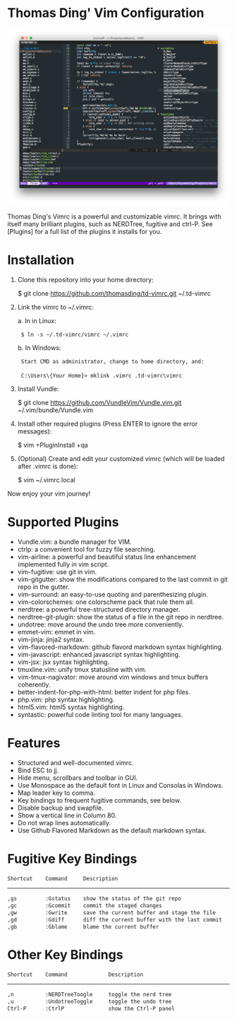 Thomas Ding' Vim Configuration
=========================

![snapshot](snapshots/nerdtree-ctrlp.png)

Thomas Ding's Vimrc is a powerful and customizable vimrc. It brings with itself
many brilliant plugins, such as NERDTree, fugitive and ctrl-P. See [Plugins] for
a full list of the plugins it installs for you.

Installation
==============

1. Clone this repository into your home directory:

    $ git clone https://github.com/thomasding/td-vimrc.git ~/.td-vimrc

2. Link the vimrc to ~/.vimrc:

    a. In in Linux:

        $ ln -s ~/.td-vimrc/vimrc ~/.vimrc

    b. In Windows:

        Start CMD as administrator, change to home directory, and:

        C:\Users\{Your Home}> mklink .vimrc .td-vimrc\vimrc

3. Install Vundle:

    $ git clone https://github.com/VundleVim/Vundle.vim.git ~/.vim/bundle/Vundle.vim

4. Install other required plugins (Press ENTER to ignore the error messages):

    $ vim +PluginInstall +qa

5. (Optional) Create and edit your customized vimrc (which will be loaded after .vimrc is done):


    $ vim ~/.vimrc.local

Now enjoy your vim journey!

Supported Plugins
=================

* Vundle.vim: a bundle manager for VIM.
* ctrlp: a convenient tool for fuzzy file searching.
* vim-airline: a powerful and beautiful status line enhancement implemented fully in vim script.
* vim-fugitive: use git in vim.
* vim-gitgutter: show the modifications compared to the last commit in git repo in the gutter.
* vim-surround: an easy-to-use quoting and parenthesizing plugin.
* vim-colorschemes: one colorscheme pack that rule them all.
* nerdtree: a powerful tree-structured directory manager.
* nerdtree-git-plugin: show the status of a file in the git repo in nerdtree.
* undotree: move around the undo tree more conveniently.
* emmet-vim: emmet in vim.
* vim-jinja: jinja2 syntax.
* vim-flavored-markdown: github flavord markdown syntax highlighting.
* vim-javascript: enhanced javascript syntax highlighting.
* vim-jsx: jsx syntax highlighting.
* tmuxline.vim: unify tmux statusline with vim.
* vim-tmux-nagivator: move around vim windows and tmux buffers coherently.
* better-indent-for-php-with-html: better indent for php files.
* php.vim: php syntax highlighting.
* html5.vim: html5 syntax highlighting.
* syntastic: powerful code linting tool for many languages.

Features
===========

* Structured and well-documented vimrc.
* Bind ESC to jj.
* Hide menu, scrollbars and toolbar in GUI.
* Use Monospace as the default font in Linux and Consolas in Windows.
* Map leader key to comma.
* Key bindings to frequent fugitive commands, see below.
* Disable backup and swapfile.
* Show a vertical line in Column 80.
* Do not wrap lines automatically.
* Use Github Flavored Markdown as the default markdown syntax.

Fugitive Key Bindings
======================

    Shortcut    Command     Description
  -------------------------------------------------
    ,gs         :Gstatus    show the status of the git repo
    ,gc         :Gcommit    commit the staged changes
    ,gw         :Gwrite     save the current buffer and stage the file
    ,gd         :Gdiff      diff the current buffer with the last commit
    ,gb         :Gblame     blame the current buffer

Other Key Bindings
=====================

    Shortcut    Command             Description
  ---------------------------------------------------------------
    ,n          :NERDTreeToogle     toggle the nerd tree
    ,u          :UndotreeToggle     toggle the undo tree
    Ctrl-P      :CtrlP              show the Ctrl-P panel
